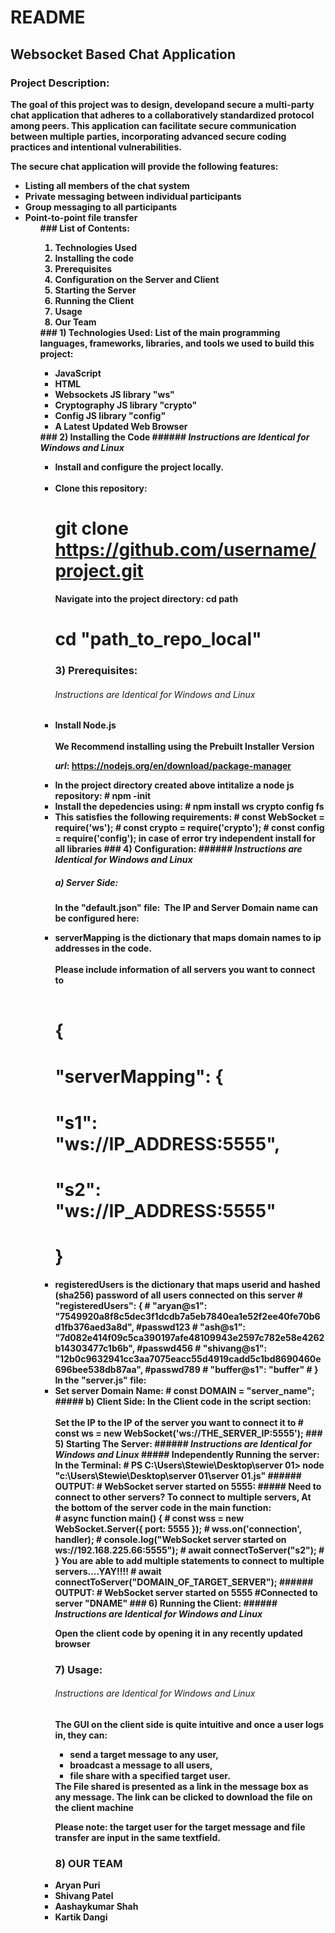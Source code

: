 # README
## <b>Websocket Based Chat Application
### <b>Project Description:</b>

The goal of this project was to design, developand secure a multi-party chat application that adheres to a collaboratively standardized protocol among peers. This application can facilitate secure communication between multiple parties, incorporating advanced secure coding practices and intentional vulnerabilities.

The secure chat application will provide the following features:
<ul><li>Listing all members of the chat system
<li>Private messaging between individual participants
<li>Group messaging to all participants
<li>Point-to-point file transfer
<ul>
### <b>List of Contents:</b>
<ol><li>Technologies Used</li>
  <li> Installing the code</li>
  <li> Prerequisites</li>
  <li> Configuration on the Server and Client</li>
  <li> Starting the Server</li>
  <li> Running the Client</li>
  <li> Usage</li>
  <li> Our Team</li>
</ol>
### <b>1) Technologies Used:</b>
List of the main programming languages, frameworks, libraries, and tools we used to build this project:
<ul>
  <li>JavaScript</li>
  <li>HTML</li>
  <li>Websockets JS library "ws"</li>
  <li>Cryptography JS library "crypto"</li>
  <li>Config JS library "config"</li>
  <li>A Latest Updated Web Browser</li>
</ul>
### <b>2) Installing the Code</b>
###### <em>Instructions are Identical for Windows and Linux</em>
<ul>
<li>Install and configure the project locally.
<br><br>
<li>Clone this repository: 

# git clone https://github.com/username/project.git
Navigate into the project directory: cd <b>path</b>
# cd "path_to_repo_local"
### <b>3) Prerequisites:</b>

###### <em>Instructions are Identical for Windows and Linux</em>

<li>Install <b>Node.js</b><br><br>
We Recommend installing using the Prebuilt Installer Version<br>

<em>url</em>: https://nodejs.org/en/download/package-manager

<li>In the project directory created above intitalize a node js repository:
# npm -init 
<li>Install the depedencies using:
# npm install ws crypto config fs
<li> This satisfies the following requirements:
# const WebSocket = require('ws');
# const crypto = require('crypto');
# const config = require('config');
in case of error try independent install for all libraries
### <b>4) Configuration:</b>
###### <em>Instructions are Identical for Windows and Linux</em>

##### <b>a) Server Side:</b><br>

In the <b>"default.json"</b> file:
&nbsp;The IP and Server Domain name can be configured here:

<li><b>serverMapping</b> is the dictionary that maps domain names to ip addresses in the code. <br><br>
    Please include information of all servers you want to connect to<br><br>

# {
#     "serverMapping": {
#       "s1": "ws://IP_ADDRESS:5555",
#       "s2": "ws://IP_ADDRESS:5555"
#     }
<li><b>registeredUsers</b> is the dictionary that maps userid and hashed (sha256) password of all users connected on this server
#     "registeredUsers": {
#       "aryan@s1": "7549920a8f8c5dec3f1dcdb7a5eb7840ea1e52f2ee40fe70b6d1fb376aed3a8d",     #passwd123
#       "ash@s1": "7d082e414f09c5ca390197afe48109943e2597c782e58e4262b14303477c1b6b",       #passwd456
#       "shivang@s1": "12b0c9632941cc3aa7075eacc55d4919cadd5c1bd8690460e696bee538db87aa",   #passwd789
#       "buffer@s1": "buffer"
#     }
In the <b>"server.js"</b> file:
<li>Set server <b>Domain Name:
# const DOMAIN = "server_name";
##### <b>b) Client Side:</b>
In the Client code in the script section:<br><br>
Set the IP to the IP of the server you want to connect it to
# const ws = new WebSocket('ws://THE_SERVER_IP:5555');
### <b>5) Starting The Server:</b>
###### <em>Instructions are Identical for Windows and Linux</em>
##### Independently Running the server:
In the Terminal:
# PS C:\Users\Stewie\Desktop\server 01> node "c:\Users\Stewie\Desktop\server 01\server 01.js"
###### <b>OUTPUT:
# WebSocket server started on 5555:
##### Need to connect to other servers?
To connect to multiple servers, At the bottom of the server code in the main function:<br>
# async function main() {
#     const wss = new WebSocket.Server({ port: 5555 });
#     wss.on('connection', handler);
#     console.log("WebSocket server started on ws://192.168.225.66:5555");
#     await connectToServer("s2");
# }
You are able to add multiple statements to connect to multiple servers....YAY!!!!
# await connectToServer("DOMAIN_OF_TARGET_SERVER");
###### <b>OUTPUT:
# WebSocket server started on 5555
#Connected to server "DNAME" 
### <b>6) Running the Client:</b>
###### <em>Instructions are Identical for Windows and Linux</em>

Open the client code by opening it in any recently updated browser
### <b>7) Usage:</b>
###### <em>Instructions are Identical for Windows and Linux</em>
The GUI on the client side is quite intuitive and once a user logs in, they can:
<ul>
<li>send a target message to any user, 
<li>broadcast a message to all users, 
<li>file share with a specified target user. 
</ul>
The File shared is presented as a link in the message box as any message. The link can be clicked to download the file on the client machine

Please note: <b>the target user for the target message and file transfer are input in the same textfield. </b>
### <b>8) OUR TEAM </b>
<li>Aryan Puri
<li>Shivang Patel 
<li>Aashaykumar Shah
<li>Kartik Dangi

